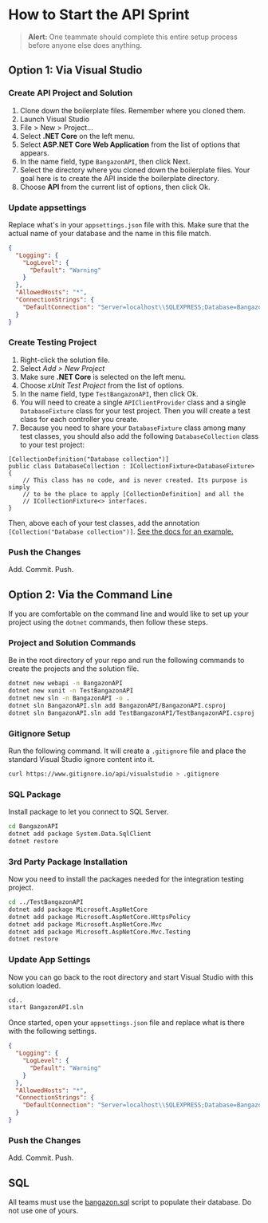 # How to Start the API Sprint

> **Alert:** One teammate should complete this entire setup process before anyone else does anything.


## Option 1: Via Visual Studio

### Create API Project and Solution

1. Clone down the boilerplate files. Remember where you cloned them.
1. Launch Visual Studio
1. File > New > Project...
1. Select **.NET Core** on the left menu.
1. Select **ASP.NET Core Web Application** from the list of options that appears.
1. In the name field, type `BangazonAPI`, then click Next.
1. Select the directory where you cloned down the boilerplate files. Your goal here is to create the API inside the boilerplate directory.
1. Choose **API** from the current list of options, then click Ok.

### Update appsettings

Replace what's in your `appsettings.json` file with this. Make sure that the actual name of your database and the name in this file match.

```json
{
  "Logging": {
    "LogLevel": {
      "Default": "Warning"
    }
  },
  "AllowedHosts": "*",
  "ConnectionStrings": {
    "DefaultConnection": "Server=localhost\\SQLEXPRESS;Database=BangazonAPI;Trusted_Connection=True;"
  }
}
```

### Create Testing Project

1. Right-click the solution file.
1. Select _Add > New Project_
1. Make sure **.NET Core** is selected on the left menu.
1. Choose _xUnit Test Project_ from the list of options.
1. In the name field, type `TestBangazonAPI`, then click Ok.
1. You will need to create a single `APIClientProvider` class and a single `DatabaseFixture` class for your test project. Then you will create a test class for each controller you create.
1. Because you need to share your `DatabaseFixture` class among many test classes, you should also add the following `DatabaseCollection` class to your test project: 
```
[CollectionDefinition("Database collection")]
public class DatabaseCollection : ICollectionFixture<DatabaseFixture>
{
    // This class has no code, and is never created. Its purpose is simply
    // to be the place to apply [CollectionDefinition] and all the
    // ICollectionFixture<> interfaces.
}
```
Then, above each of your test classes, add the annotation `[Collection("Database collection")]`. [See the docs for an example.](https://xunit.net/docs/shared-context)

### Push the Changes

Add. Commit. Push.

## Option 2: Via the Command Line

If you are comfortable on the command line and would like to set up your project using the `dotnet` commands, then follow these steps.

### Project and Solution Commands

Be in the root directory of your repo and run the following commands to create the projects and the solution file.

```sh
dotnet new webapi -n BangazonAPI
dotnet new xunit -n TestBangazonAPI
dotnet new sln -n BangazonAPI -o .
dotnet sln BangazonAPI.sln add BangazonAPI/BangazonAPI.csproj
dotnet sln BangazonAPI.sln add TestBangazonAPI/TestBangazonAPI.csproj
```

### Gitignore Setup

Run the following command. It will create a `.gitignore` file and place the standard Visual Studio ignore content into it.

```sh
curl https://www.gitignore.io/api/visualstudio > .gitignore
```

### SQL Package

Install package to let you connect to SQL Server.

```sh
cd BangazonAPI
dotnet add package System.Data.SqlClient
dotnet restore
```

### 3rd Party Package Installation

Now you need to install the packages needed for the integration testing project.

```sh
cd ../TestBangazonAPI
dotnet add package Microsoft.AspNetCore
dotnet add package Microsoft.AspNetCore.HttpsPolicy
dotnet add package Microsoft.AspNetCore.Mvc
dotnet add package Microsoft.AspNetCore.Mvc.Testing
dotnet restore
```

### Update App Settings

Now you can go back to the root directory and start Visual Studio with this solution loaded.

```sh
cd..
start BangazonAPI.sln
```

Once started, open your `appsettings.json` file and replace what is there with the following settings.

```json
{
  "Logging": {
    "LogLevel": {
      "Default": "Warning"
    }
  },
  "AllowedHosts": "*",
  "ConnectionStrings": {
    "DefaultConnection": "Server=localhost\\SQLEXPRESS;Database=BangazonAPI;Trusted_Connection=True;"
  }
}
```

### Push the Changes

Add. Commit. Push.

## SQL

All teams must use the [bangazon.sql](./sql/bangazon.sql) script to populate their database. Do not use one of yours.
